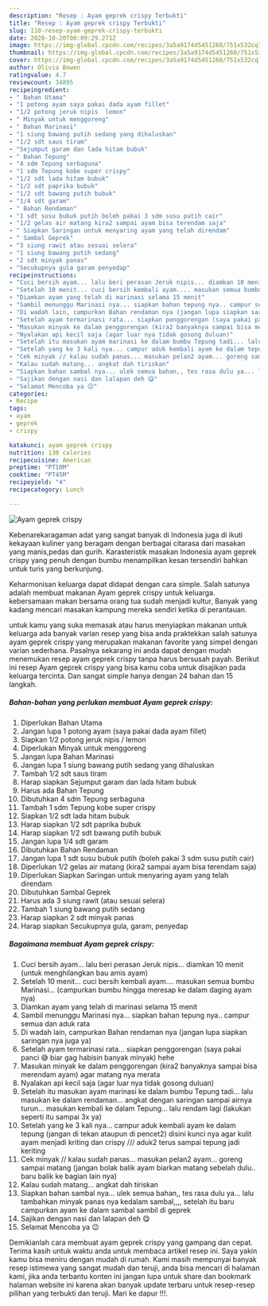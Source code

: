 ```yaml
---
description: "Resep : Ayam geprek crispy Terbukti"
title: "Resep : Ayam geprek crispy Terbukti"
slug: 110-resep-ayam-geprek-crispy-terbukti
date: 2020-10-20T00:09:29.271Z
image: https://img-global.cpcdn.com/recipes/3a5a9174d5451260/751x532cq70/ayam-geprek-crispy-foto-resep-utama.jpg
thumbnail: https://img-global.cpcdn.com/recipes/3a5a9174d5451260/751x532cq70/ayam-geprek-crispy-foto-resep-utama.jpg
cover: https://img-global.cpcdn.com/recipes/3a5a9174d5451260/751x532cq70/ayam-geprek-crispy-foto-resep-utama.jpg
author: Olivia Bowen
ratingvalue: 4.7
reviewcount: 34895
recipeingredient:
- " Bahan Utama"
- "1 potong ayam saya pakai dada ayam fillet"
- "1/2 potong jeruk nipis  lemon"
- " Minyak untuk menggoreng"
- " Bahan Marinasi"
- "1 siung bawang putih sedang yang dihaluskan"
- "1/2 sdt saus tiram"
- "Sejumput garam dan lada hitam bubuk"
- " Bahan Tepung"
- "4 sdm Tepung serbaguna"
- "1 sdm Tepung kobe super crispy"
- "1/2 sdt lada hitam bubuk"
- "1/2 sdt paprika bubuk"
- "1/2 sdt bawang putih bubuk"
- "1/4 sdt garam"
- " Bahan Rendaman"
- "1 sdt susu bubuk putih boleh pakai 3 sdm susu putih cair"
- "1/2 gelas air matang kira2 sampai ayam bisa terendam saja"
- " Siapkan Saringan untuk menyaring ayam yang telah direndam"
- " Sambal Geprek"
- "3 siung rawit atau sesuai selera"
- "1 siung bawang putih sedang"
- "2 sdt minyak panas"
- "Secukupnya gula garam penyedap"
recipeinstructions:
- "Cuci bersih ayam... lalu beri perasan Jeruk nipis... diamkan 10 menit (untuk menghilangkan bau amis ayam)"
- "Setelah 10 menit... cuci bersih kembali ayam.... masukan semua bumbu Marinasi... (campurkan bumbu hingga meresap ke dalam daging ayam nya)"
- "Diamkan ayam yang telah di marinasi selama 15 menit"
- "Sambil menunggu Marinasi nya... siapkan bahan tepung nya.. campur semua dan aduk rata"
- "Di wadah lain, campurkan Bahan rendaman nya (jangan lupa siapkan saringan nya juga ya)"
- "Setelah ayam termarinasi rata... siapkan penggorengan (saya pakai panci 😅 biar gag habisin banyak minyak) hehe"
- "Masukan minyak ke dalam penggorengan (kira2 banyaknya sampai bisa merendam ayam) agar matang nya merata"
- "Nyalakan api kecil saja (agar luar nya tidak gosong duluan)"
- "Setelah itu masukan ayam marinasi ke dalam bumbu Tepung tadi... lalu masukan ke dalam rendaman... angkat dengan saringan sampai airnya turun... masukan kembali ke dalam Tepung... lalu rendam lagi (lakukan seperti itu sampai 3x ya)"
- "Setelah yang ke 3 kali nya... campur aduk kembali ayam ke dalam tepung (jangan di tekan ataupun di pencet2) disini kunci nya agar kulit ayam menjadi kriting dan crispy /// aduk2 terus sampai tepung jadi keriting"
- "Cek minyak // kalau sudah panas... masukan pelan2 ayam... goreng sampai matang (jangan bolak balik ayam biarkan matang sebelah dulu.. baru balik ke bagian lain nya)"
- "Kalau sudah matang... angkat dah tiriskan"
- "Siapkan bahan sambal nya... ulek semua bahan,, tes rasa dulu ya... lalu tambahkan minyak panas nya kedalam sambal,,,, setelah itu baru campurkan ayam ke dalam sambal sambil di geprek"
- "Sajikan dengan nasi dan lalapan deh 😋"
- "Selamat Mencoba ya 😉"
categories:
- Recipe
tags:
- ayam
- geprek
- crispy

katakunci: ayam geprek crispy 
nutrition: 130 calories
recipecuisine: American
preptime: "PT10M"
cooktime: "PT45M"
recipeyield: "4"
recipecategory: Lunch

---
```



![Ayam geprek crispy](https://img-global.cpcdn.com/recipes/3a5a9174d5451260/751x532cq70/ayam-geprek-crispy-foto-resep-utama.jpg)

Kebenarekaragaman adat yang sangat banyak di Indonesia juga di ikuti kekayaan kuliner yang beragam dengan berbagai citarasa dari masakan yang manis,pedas dan gurih. Karasteristik masakan Indonesia ayam geprek crispy yang penuh dengan bumbu menampilkan kesan tersendiri bahkan untuk turis yang berkunjung.




Keharmonisan keluarga dapat didapat dengan cara simple. Salah satunya adalah membuat makanan Ayam geprek crispy untuk keluarga. kebersamaan makan bersama orang tua sudah menjadi kultur, Banyak yang kadang mencari masakan kampung mereka sendiri ketika di perantauan.

untuk kamu yang suka memasak atau harus menyiapkan makanan untuk keluarga ada banyak varian resep yang bisa anda praktekkan salah satunya ayam geprek crispy yang merupakan makanan favorite yang simpel dengan varian sederhana. Pasalnya sekarang ini anda dapat dengan mudah menemukan resep ayam geprek crispy tanpa harus bersusah payah.
Berikut ini resep Ayam geprek crispy yang bisa kamu coba untuk disajikan pada keluarga tercinta. Dan sangat simple hanya dengan 24 bahan dan 15 langkah.


<!--inarticleads1-->

##### Bahan-bahan yang perlukan membuat Ayam geprek crispy:

1. Diperlukan  Bahan Utama
1. Jangan lupa 1 potong ayam (saya pakai dada ayam fillet)
1. Siapkan 1/2 potong jeruk nipis / lemon
1. Diperlukan  Minyak untuk menggoreng
1. Jangan lupa  Bahan Marinasi
1. Jangan lupa 1 siung bawang putih sedang yang dihaluskan
1. Tambah 1/2 sdt saus tiram
1. Harap siapkan Sejumput garam dan lada hitam bubuk
1. Harus ada  Bahan Tepung
1. Dibutuhkan 4 sdm Tepung serbaguna
1. Tambah 1 sdm Tepung kobe super crispy
1. Siapkan 1/2 sdt lada hitam bubuk
1. Harap siapkan 1/2 sdt paprika bubuk
1. Harap siapkan 1/2 sdt bawang putih bubuk
1. Jangan lupa 1/4 sdt garam
1. Dibutuhkan  Bahan Rendaman
1. Jangan lupa 1 sdt susu bubuk putih (boleh pakai 3 sdm susu putih cair)
1. Diperlukan 1/2 gelas air matang (kira2 sampai ayam bisa terendam saja)
1. Diperlukan  Siapkan Saringan untuk menyaring ayam yang telah direndam
1. Dibutuhkan  Sambal Geprek
1. Harus ada 3 siung rawit (atau sesuai selera)
1. Tambah 1 siung bawang putih sedang
1. Harap siapkan 2 sdt minyak panas
1. Harap siapkan Secukupnya gula, garam, penyedap




<!--inarticleads2-->

##### Bagaimana membuat  Ayam geprek crispy:

1. Cuci bersih ayam... lalu beri perasan Jeruk nipis... diamkan 10 menit (untuk menghilangkan bau amis ayam)
1. Setelah 10 menit... cuci bersih kembali ayam.... masukan semua bumbu Marinasi... (campurkan bumbu hingga meresap ke dalam daging ayam nya)
1. Diamkan ayam yang telah di marinasi selama 15 menit
1. Sambil menunggu Marinasi nya... siapkan bahan tepung nya.. campur semua dan aduk rata
1. Di wadah lain, campurkan Bahan rendaman nya (jangan lupa siapkan saringan nya juga ya)
1. Setelah ayam termarinasi rata... siapkan penggorengan (saya pakai panci 😅 biar gag habisin banyak minyak) hehe
1. Masukan minyak ke dalam penggorengan (kira2 banyaknya sampai bisa merendam ayam) agar matang nya merata
1. Nyalakan api kecil saja (agar luar nya tidak gosong duluan)
1. Setelah itu masukan ayam marinasi ke dalam bumbu Tepung tadi... lalu masukan ke dalam rendaman... angkat dengan saringan sampai airnya turun... masukan kembali ke dalam Tepung... lalu rendam lagi (lakukan seperti itu sampai 3x ya)
1. Setelah yang ke 3 kali nya... campur aduk kembali ayam ke dalam tepung (jangan di tekan ataupun di pencet2) disini kunci nya agar kulit ayam menjadi kriting dan crispy /// aduk2 terus sampai tepung jadi keriting
1. Cek minyak // kalau sudah panas... masukan pelan2 ayam... goreng sampai matang (jangan bolak balik ayam biarkan matang sebelah dulu.. baru balik ke bagian lain nya)
1. Kalau sudah matang... angkat dah tiriskan
1. Siapkan bahan sambal nya... ulek semua bahan,, tes rasa dulu ya... lalu tambahkan minyak panas nya kedalam sambal,,,, setelah itu baru campurkan ayam ke dalam sambal sambil di geprek
1. Sajikan dengan nasi dan lalapan deh 😋
1. Selamat Mencoba ya 😉




Demikianlah cara membuat ayam geprek crispy yang gampang dan cepat. Terima kasih untuk waktu anda untuk membaca artikel resep ini. Saya yakin kamu bisa meniru dengan mudah di rumah. Kami masih mempunyai banyak resep istimewa yang sangat mudah dan teruji, anda bisa mencari di halaman kami, jika anda terbantu konten ini jangan lupa untuk share dan bookmark halaman website ini karena akan banyak update terbaru untuk resep-resep pilihan yang terbukti dan teruji. Mari ke dapur !!!. 
